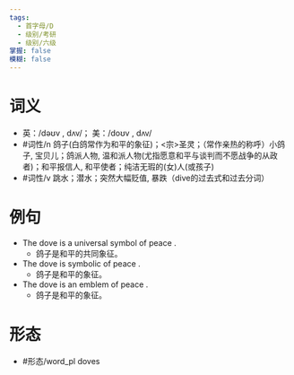 ```yaml
---
tags:
  - 首字母/D
  - 级别/考研
  - 级别/六级
掌握: false
模糊: false
---
```

# 词义
- 英：/dəʊv , dʌv/； 美：/doʊv , dʌv/
- #词性/n  鸽子(白鸽常作为和平的象征)；<宗>圣灵；（常作亲热的称呼）小鸽子, 宝贝儿；鸽派人物, 温和派人物(尤指愿意和平与谈判而不愿战争的从政者)；和平报信人, 和平使者；纯洁无瑕的(女)人(或孩子)
- #词性/v  跳水；潜水；突然大幅贬值, 暴跌（dive的过去式和过去分词）
# 例句
- The dove is a universal symbol of peace .
	- 鸽子是和平的共同象征。
- The dove is symbolic of peace .
	- 鸽子是和平的象征。
- The dove is an emblem of peace .
	- 鸽子是和平的象征。
# 形态
- #形态/word_pl doves
